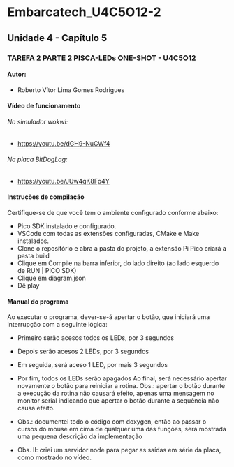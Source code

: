 # Embarcatech_U4C5O12-2 
## Unidade 4 - Capítulo 5
### TAREFA 2 PARTE 2 PISCA-LEDs ONE-SHOT - U4C5O12
#### Autor:
* Roberto Vítor Lima Gomes Rodrigues

#### Vídeo de funcionamento
###### No simulador wokwi:
* https://youtu.be/dGH9-NuCWf4
###### Na placa BitDogLag:
* https://youtu.be/JUw4qK8Fp4Y

#### Instruções de compilação
Certifique-se de que você tem o ambiente configurado conforme abaixo:
* Pico SDK instalado e configurado.
* VSCode com todas as extensões configuradas, CMake e Make instalados.
* Clone o repositório e abra a pasta do projeto, a extensão Pi Pico criará a pasta build
* Clique em Compile na barra inferior, do lado direito (ao lado esquerdo de RUN | PICO SDK)
* Clique em diagram.json
* Dê play

#### Manual do programa
Ao executar o programa, dever-se-á apertar o botão, que iniciará uma interrupção com a seguinte lógica:
* Primeiro serão acesos todos os LEDs, por 3 segundos
* Depois serão acesos 2 LEDs, por 3 segundos
* Em seguida, será aceso 1 LED, por mais 3 segundos
* Por fim, todos os LEDs serão apagados
Ao final, será necessário apertar novamente o botão para reiniciar a rotina.
Obs.: apertar o botão durante a execução da rotina não causará efeito, apenas uma mensagem no monitor serial indicando que apertar o botão durante a sequência não causa efeito.

* Obs.: documentei todo o código com doxygen, então ao passar o cursos do mouse em cima de qualquer uma das funções, será mostrada uma pequena descrição da implementação
* Obs. II: criei um servidor node para pegar as saídas em série da placa, como mostrado no vídeo.
